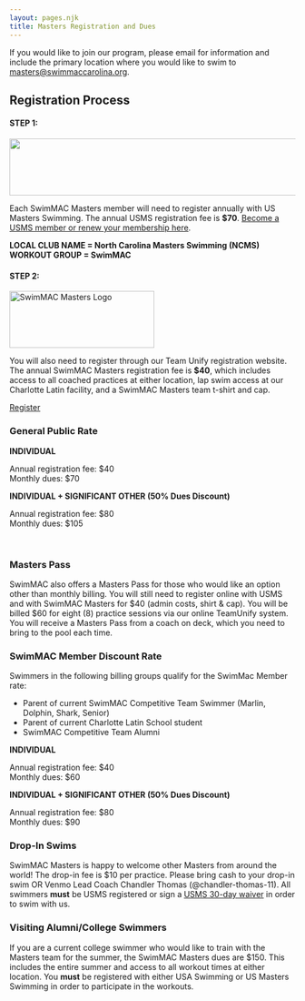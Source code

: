 ```yaml
---
layout: pages.njk
title: Masters Registration and Dues
---
```

<div class="callout warning" markdown="1">
<div class="bg-gray-100 p-6 my-6 text-center" markdown="1">

If you would like to join our program, please email for information and include the primary location where you would like to swim to <a href="mailto:cthomas@swimmaccarolina.org">masters@swimmaccarolina.org.</a>

</div>

</div>

<h2 class="separator-center">Registration Process</h2>

<div class="flex flex-wrap -mx-4" markdown="1">
<div class="w-full md:w-1/2 p-4" markdown="1">
<h4>STEP 1:</h4>
<p><img src="/static/USMS_Logo_Horz_tm.gif" alt="" width="532" height="100"></p>
<p>Each SwimMAC Masters member will need to register annually with US Masters Swimming. The annual USMS registration fee is <b>$70</b>. <a href="https://www.usms.org/reg/register.php">Become a USMS member or renew your membership here</a>.</p>
<p><b>LOCAL CLUB NAME = North Carolina Masters Swimming (NCMS)<br>
WORKOUT GROUP = SwimMAC</b></p>
</div>

<div class="w-full md:w-1/2 p-4" markdown="1">
<h4>STEP 2:</h4>
<p><img src="/static/SwimMAC-Masters-Horizontal-Logo.png" alt="SwimMAC Masters Logo" width="255" height="100"></p>
<p>You will also need to register through our Team Unify registration website. The annual SwimMAC Masters registration fee is <b>$40</b>, which includes access to all coached practices at either location, lap swim access at our Charlotte Latin facility, and a SwimMAC Masters team t-shirt and cap.</p>
<p><a class="button" href="https://www.gomotionapp.com/team/ncmac/page/team-registration?reg_id=81600" target="_blank" rel="noopener">Register</a></p>
</div>

<div class="w-full md:w-1/2 p-4" markdown="1">
<h3>General Public Rate</h3>
<p><strong>INDIVIDUAL</strong></p>
<p>Annual registration fee: $40<br>
Monthly dues: $70</p>
<p><strong>INDIVIDUAL + SIGNIFICANT OTHER (50% Dues Discount)</strong></p>
<p>Annual registration fee: $80<br>
Monthly dues: $105</p>
<br>

<h3>Masters Pass</h3>
<p>SwimMAC also offers a Masters Pass for those who would like an option other than monthly billing. You will still need to register online with USMS and with SwimMAC Masters for $40 (admin costs, shirt & cap). You will be billed $60 for eight (8) practice sessions via our online TeamUnify system. You will receive a Masters Pass from a coach on deck, which you need to bring to the pool each time.</p>
</div>

<div class="w-full md:w-1/2 p-4" markdown="1">
<h3>SwimMAC Member Discount Rate</h3>
<p>Swimmers in the following billing groups qualify for the SwimMac Member rate:</p>
<ul>
<li>Parent of current SwimMAC Competitive Team Swimmer (Marlin, Dolphin, Shark, Senior)</li>
<li>Parent of current Charlotte Latin School student</li>
<li>SwimMAC Competitive Team Alumni</li>
</ul>
<p><strong>INDIVIDUAL</strong></p>
<p>Annual registration fee: $40<br>
Monthly dues: $60</p>
<p><strong>INDIVIDUAL + SIGNIFICANT OTHER (50% Dues Discount)</strong></p>
<p>Annual registration fee: $80<br>
Monthly dues: $90</p>
</div>

<div class="w-full md:w-1/2 p-4" markdown="1">
<h3>Drop-In Swims</h3>
<p>SwimMAC Masters is happy to welcome other Masters from around the world! The drop-in fee is $10 per practice. Please bring cash to your drop-in swim OR Venmo Lead Coach Chandler Thomas (@chandler-thomas-11). All swimmers <strong>must</strong> be USMS registered or sign a <a href="https://www.usms.org/admin/lmschb/gto_reg_30daytryout_regform.pdf" target="_blank" rel="noopener">USMS 30-day waiver</a> in order to swim with us.</p>
</div>

<div class="w-full md:w-1/2 p-4" markdown="1">

<h3>Visiting Alumni/College Swimmers</h3>

<p>If you are a current college swimmer who would like to train with the Masters team for the summer, the SwimMAC Masters dues are $150. This includes the entire summer and access to all workout times at either location. You <strong>must</strong> be registered with either USA Swimming or US Masters Swimming in order to participate in the workouts.</p>

</div>
</div>